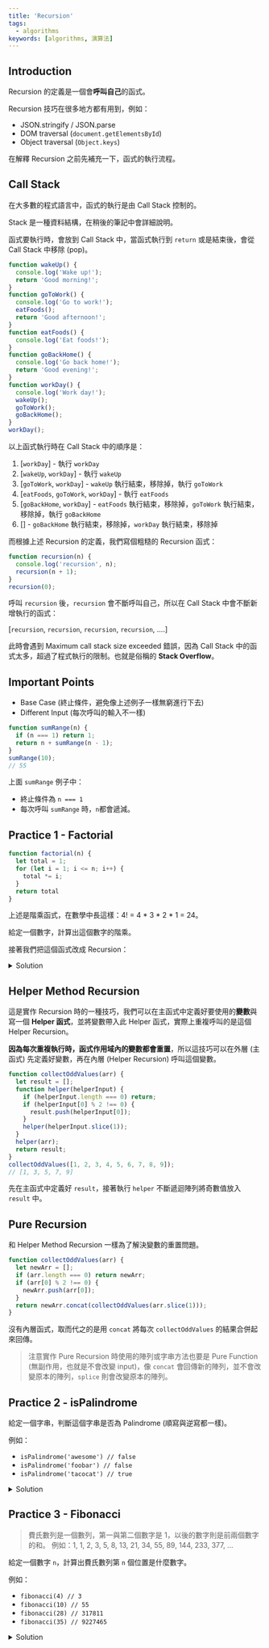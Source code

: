 ```yaml
---
title: 'Recursion'
tags:
  - algorithms
keywords: [algorithms, 演算法]
---
```


## Introduction

Recursion 的定義是一個會**呼叫自己**的函式。

Recursion 技巧在很多地方都有用到，例如：
- JSON.stringify / JSON.parse
- DOM traversal (`document.getElementsById`)
- Object traversal (`Object.keys`)

在解釋 Recursion 之前先補充一下，函式的執行流程。

## Call Stack

在大多數的程式語言中，函式的執行是由 Call Stack 控制的。

Stack 是一種資料結構，在稍後的筆記中會詳細說明。

函式要執行時，會放到 Call Stack 中，當函式執行到 `return` 或是結束後，會從 Call Stack 中移除 (pop)。

```js
function wakeUp() {
  console.log('Wake up!');
  return 'Good morning!';
}
function goToWork() {
  console.log('Go to work!');
  eatFoods();
  return 'Good afternoon!';
}
function eatFoods() {
  console.log('Eat foods!');
}
function goBackHome() {
  console.log('Go back home!');
  return 'Good evening!';
}
function workDay() {
  console.log('Work day!');
  wakeUp();
  goToWork();
  goBackHome();
}
workDay();
```

以上函式執行時在 Call Stack 中的順序是：
1. [`workDay`] - 執行 `workDay`
2. [`wakeUp`, `workDay`] - 執行 `wakeUp`
3. [`goToWork`, `workDay`] - `wakeUp` 執行結束，移除掉，執行 `goToWork`
4. [`eatFoods`, `goToWork`, `workDay`] - 執行 `eatFoods`
5. [`goBackHome`, `workDay`] - `eatFoods` 執行結束，移除掉，`goToWork` 執行結束，移除掉，執行 `goBackHome`
6. [] - `goBackHome` 執行結束，移除掉，`workDay` 執行結束，移除掉

而根據上述 Recursion 的定義，我們寫個粗糙的 Recursion 函式：
  
```js
function recursion(n) {
  console.log('recursion', n);
  recursion(n + 1);
}
recursion(0);
```

呼叫 `recursion` 後，`recursion` 會不斷呼叫自己，所以在 Call Stack 中會不斷新增執行的函式：

[`recursion`, `recursion`, `recursion`, `recursion`, ....]

此時會遇到 Maximum call stack size exceeded 錯誤，因為 Call Stack 中的函式太多，超過了程式執行的限制。也就是俗稱的 **Stack Overflow**。

## Important Points

- Base Case (終止條件，避免像上述例子一樣無窮進行下去)
- Different Input (每次呼叫的輸入不一樣)

```js
function sumRange(n) {
  if (n === 1) return 1;
  return n + sumRange(n - 1);
}
sumRange(10);
// 55
```

上面 `sumRange` 例子中：
- 終止條件為 `n === 1`
- 每次呼叫 `sumRange` 時，`n`都會遞減。

## Practice 1 - Factorial

```js
function factorial(n) {
  let total = 1;
  for (let i = 1; i <= n; i++) {
    total *= i;
  }
  return total
}
```

上述是階乘函式，在數學中長這樣：4! = 4 \* 3 \* 2 \* 1 = 24。

給定一個數字，計算出這個數字的階乘。

接著我們把這個函式改成 Recursion：

<details>
  <summary>Solution</summary>

  ```js
  function factorial(n) {
    if (n === 1) return 1;
    return n * factorial(n - 1);
  }
  ```
</details>

## Helper Method Recursion

這是實作 Recursion 時的一種技巧，我們可以在主函式中定義好要使用的**變數**與寫一個 **Helper 函式**，並將變數帶入此 Helper 函式，實際上重複呼叫的是這個 Helper Recursion。

**因為每次重複執行時，函式作用域內的變數都會重置**，所以這技巧可以在外層 (主函式) 先定義好變數，再在內層 (Helper Recursion) 呼叫這個變數。

```js
function collectOddValues(arr) {
  let result = [];
  function helper(helperInput) {
    if (helperInput.length === 0) return;
    if (helperInput[0] % 2 !== 0) {
      result.push(helperInput[0]);
    }
    helper(helperInput.slice(1));
  }
  helper(arr);
  return result;
}
collectOddValues([1, 2, 3, 4, 5, 6, 7, 8, 9]);
// [1, 3, 5, 7, 9]
```

先在主函式中定義好 `result`，接著執行 `helper` 不斷遞迴陣列將奇數值放入 `result` 中。

## Pure Recursion

和 Helper Method Recursion 一樣為了解決變數的重置問題。

```js
function collectOddValues(arr) {
  let newArr = [];
  if (arr.length === 0) return newArr;
  if (arr[0] % 2 !== 0) {
    newArr.push(arr[0]);
  }
  return newArr.concat(collectOddValues(arr.slice(1)));
}
```

沒有內層函式，取而代之的是用 `concat` 將每次 `collectOddValues` 的結果合併起來回傳。

> 注意實作 Pure Recursion 時使用的陣列或字串方法也要是 Pure Function (無副作用，也就是不會改變 input)，像 `concat` 會回傳新的陣列，並不會改變原本的陣列，`splice` 則會改變原本的陣列。

## Practice 2 - isPalindrome

給定一個字串，判斷這個字串是否為 Palindrome (順寫與逆寫都一樣)。

例如：
- `isPalindrome('awesome') // false`
- `isPalindrome('foobar') // false`
- `isPalindrome('tacocat') // true`

<details>
  <summary>Solution</summary>

  ```js
  function isPalindrome(str) {
    if (str.length === 1) return true;
    return str[0] === str[str.length -1] ? isPalindrome(str.slice(1, str.length - 1)) : false;
  }
  // 'tacocat'
  // 抓第一個與最後一個比對，如果一樣就把這兩個字元去除接著繼續比對，否則回傳 false
  // 'acoca'
  // 'coc'
  // 'o'
  ```
</details>

## Practice 3 - Fibonacci

> 費氏數列是一個數列，第一與第二個數字是 1，以後的數字則是前兩個數字的和。
> 例如：1, 1, 2, 3, 5, 8, 13, 21, 34, 55, 89, 144, 233, 377, …

給定一個數字 `n`，計算出費氏數列第 `n` 個位置是什麼數字。

例如：
- `fibonacci(4) // 3`
- `fibonacci(10) // 55`
- `fibonacci(28) // 317811`
- `fibonacci(35) // 9227465`

<details>
  <summary>Solution</summary>

  ```js
  function fibonacci(n) {
    if (n <= 2) return 1;
    return fibonacci(n - 1) + fibonacci(n - 2);
  }
  ```

  個人原本的解法：
  ```js
  function fib(num){
    if (num === 0) return 0;
    if (num <= 2) return 1;

    function helper(index, previous1, previous2) {
      if (index <= 1) return previous1 + previous2;
      return helper(index - 1, previous2, previous1 + previous2);
    }

    return helper(num - 2, 1, 1);
  }
  ```
</details>
